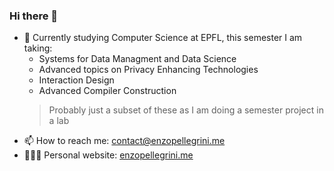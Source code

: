 ### Hi there 👋



- 🔭 Currently studying Computer Science at EPFL, this semester I am taking:
  + Systems for Data Managment and Data Science
  + Advanced topics on Privacy Enhancing Technologies
  + Interaction Design
  + Advanced Compiler Construction  
  > Probably just a subset of these as I am doing a semester project in a lab
- 📫 How to reach me:
  [contact@enzopellegrini.me](mailto:contact@enzopellegrini.me)
- 👨🏻‍💻 Personal website: [enzopellegrini.me](https://enzopellegrini.me)
